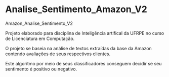 # Analise_Sentimento_Amazon_V2
Amazon_Analise_Sentimento_V2

Projeto elaborado para disciplina de Inteligência artifical da UFRPE no curso de Licenciatura em Computação.

O projeto se baseia na análise de textos extraídas da base da Amazon contendo avaliações de seus respectivos clientes.

Este algoritmo por meio de seus classificadores conseguem decidir se seu sentimento é positivo ou negativo.

